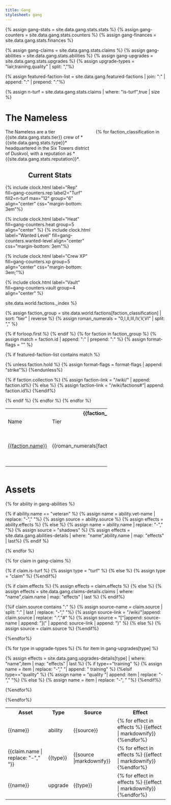 ```yaml
---
title: Gang
stylesheet: gang
---
```

<!-- retrieve data from stats file -->
{% assign gang-stats = site.data.gang.stats.stats %}
{% assign gang-counters = site.data.gang.stats.counters %}
{% assign gang-finances = site.data.gang.stats.finances %}

{% assign gang-claims = site.data.gang.stats.claims %}
{% assign gang-abilities = site.data.gang.stats.abilities %}
{% assign gang-upgrades = site.data.gang.stats.upgrades %}
{% assign upgrade-types = "lair,training,quality" | split: ","%}

{% assign featured-faction-list = site.data.gang.featured-factions | join: ":" | append: ":" | prepend: ":"%}

<!-- Calculations -->
{% assign n-turf = site.data.gang.stats.claims | where: "is-turf",true | size %}

# The Nameless
<div style="display:inline-block;max-width:45%;min-width: 20em;vertical-align:top;text-align:left;" markdown="1">
The Nameless are a tier {{site.data.gang.stats.tier}} crew of *{{site.data.gang.stats.type}}* headquartered in the Six Towers district of Duskvol, with a reputation as *{{site.data.gang.stats.reputation}}*.

<h2 style="text-align:center">Current Stats</h2>
<!-- Rep/Turf Counter -->
{% include clock.html 
    label="Rep" fill=gang-counters.rep 
    label2="Turf" fill2=n-turf 
    max="12" group="6" 
    align="center" css="margin-bottom: 3em"%}

{% include clock.html label="Heat" fill=gang-counters.heat group=5 align="center" %}
{% include clock.html label="Wanted Level" fill=gang-counters.wanted-level align="center" css="margin-bottom: 3em"%}

<!-- XP Counter -->
{% include clock.html 
    label="Crew XP" fill=gang-counters.xp 
    group=5 align="center" css="margin-bottom: 3em;"%}


<!-- Vault Counter -->
{% include clock.html 
    label="Vault" fill=gang-counters.vault 
    group=4 align="center" %}
</div>


<table class="factions" style="display:inline-block;min-width: 20em;width: 45%;">
{% for faction_classification in site.data.world.factions._index %}

{% assign faction_group = site.data.world.factions[faction_classification] | sort: "tier" | reverse %}
{% assign roman_numerals = "0,I,II,III,IV,V,VI" | split: "," %}
<tr class="title">
<th colspan=4>{{faction_classification | replace: "-"," "}}</th>
</tr>
{% if forloop.first %}
<tr class="title">
<td>Name</td> <td>Tier</td> <td>Hold</td> <td>Status</td>
</tr>
{% endif %}
{% for faction in faction_group %}
{% assign match = faction.id | append: ":" | prepend: ":" %}
{% assign format-flags = "" %}

{% if featured-faction-list contains match %}

{% unless faction.hold %}
{% assign format-flags = format-flags | append: "strike"%}
{%endunless%}

{% if faction.collection %}
{% assign faction-link = "/wiki/" | append: faction.id%}
{% else %}
{% assign faction-link = "/wiki/factions#"| append: faction.id%}
{%endif%}

<tr class="{{format-flags}}">
<td><a href="{{faction-link}}">{{faction.name}}</a></td>
<td>{{roman_numerals[faction.tier]}}</td>
<td>{% if faction.hold == "S"%}strong{%elsif faction.hold=="W"%}weak{%endif%}</td>
<td class="s{{faction.status | replace: '-','m'}}">{%if faction.status >= 0%}+{%endif%}{{ faction.status }}</td>
</tr>
{% endif %}
{% endfor %}
{% endfor %}
</table>

<div style="clear:both;"></div>

# Assets


<!-- Asset Table of (1) abilities, (2) claims, (3) upgrades -->
<table class="perks">
<tr>
<th>Asset</th>
<th>Type</th>
<th>Source</th>
<th>Effect</th>
</tr>

<!-- Asset Table: Abilities -->
{% for ability in gang-abilities %}

{% if ability.name == "veteran" %}
{% assign name = ability.vet-name | replace: "-"," "%}
{% assign source = ability.source %}
{% assign effects = ability.effects %}
{% else %}
{% assign name = ability.name | replace: "-"," "%}
{% assign source = "shadows" %}
{% assign effects = site.data.gang.abilities-details | where: "name",ability.name | map: "effects" | last%}
{% endif %}

<tr>
<td>{{name}}</td>
<td>ability</td>
<td>{{source}}</td>
<td>{% for effect in effects %}
{{effect | markdownify}}
{%endfor%}
</td>
</tr>
{% endfor %}

<!-- Asset table: Claims & Turf -->
{% for claim in gang-claims %}

{% if claim.is-turf %}
{% assign type = "turf" %}
{% else %}
{% assign type = "claim" %}
{%endif%}

{% if claim.effects %}
{% assign effects = claim.effects %}
{% else %}
{% assign effects = site.data.gang.claims-details.claims | where: "name",claim.name | map: "effects" | last %}
{% endif%}

{%if claim.source contains ":" %}
{% assign source-name = claim.source | split: ":" | last | replace: "-"," "%}
{% assign source-link = "/wiki/"|append: claim.source | replace: ":","#" %}
{% assign source = "["|append: source-name | append: "](" | append: source-link | append: ")" %}
{% else %}
{% assign source = claim.source %}
{%endif%}

<tr>
<td>{{claim.name | replace: "-"," "}}</td>
<td>{{type}}</td>
<td>{{source |markdownify}}</td>
<td>
{% for effect in effects %}
{{effect | markdownify}}
{%endfor%}
</td>
</tr>
{%endfor%}

<!-- Asset table: Upgrades -->
{% for type in upgrade-types %}
{% for item in gang-upgrades[type] %}

{% assign effects = site.data.gang.upgrades-details[type] | where: "name",item | map: "effects" | last %}
{% if type=="training" %}
{% assign name = item | replace: "-"," "| append: " training" %}
{%elsif type=="quality" %}
{% assign name = "quality "| append: item | replace: "-"," "%}
{% else %}
{% assign name = item | replace: "-", " "%}
{%endif%}
<tr>
<td>{{name}}</td>
<td>upgrade</td>
<td>{{type}}</td>
<td>
{% for effect in effects %}
{{effect | markdownify}}
{%endfor%}
</td>

</tr>
{%endfor%}

{%endfor%}
</table>


